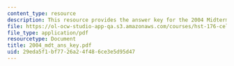 ```yaml
---
content_type: resource
description: This resource provides the answer key for the 2004 Midterm exams.
file: https://ol-ocw-studio-app-qa.s3.amazonaws.com/courses/hst-176-cellular-and-molecular-immunology-fall-2005/29eda5f1bf7726a24f486ce3e5d95d47_2004_mdt_ans_key.pdf
file_type: application/pdf
resourcetype: Document
title: 2004_mdt_ans_key.pdf
uid: 29eda5f1-bf77-26a2-4f48-6ce3e5d95d47
---
```

